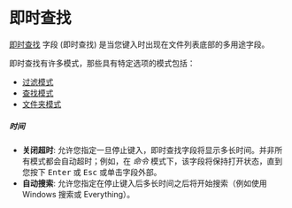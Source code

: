 # 即时查找

[即时查找](/Manual/basic_concepts/the_lister/find-as-you-type_field.zh.md) 字段 (即时查找) 是当您键入时出现在文件列表底部的多用途字段。

即时查找有许多模式，那些具有特定选项的模式包括：

- [过滤模式](/Manual/preferences/preferences_categories/filtering_and_sorting/find_as_you_type/filter_mode.zh.md)
- [查找模式](/Manual/preferences/preferences_categories/filtering_and_sorting/find_as_you_type/find_mode.zh.md)
- [文件夹模式](/Manual/preferences/preferences_categories/filtering_and_sorting/find_as_you_type/folders_mode.zh.md)

##### 时间

- **关闭超时**: 允许您指定一旦停止键入，即时查找字段将显示多长时间。并非所有模式都会自动超时；例如，在 *命令* 模式下，该字段将保持打开状态，直到您按下 <kbd>Enter</kbd> 或 <kbd>Esc</kbd> 或单击字段外部。
- **自动搜索**: 允许您指定在停止键入后多长时间之后将开始搜索（例如使用 Windows 搜索或 Everything）。